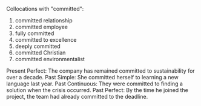 Collocations with "committed":

1. committed relationship
2. committed employee
3. fully committed
4. committed to excellence
5. deeply committed
6. committed Christian
7. committed environmentalist

Present Perfect: The company has remained committed to sustainability for over a decade.
Past Simple: She committed herself to learning a new language last year.
Past Continuous: They were committed to finding a solution when the crisis occurred.
Past Perfect: By the time he joined the project, the team had already committed to the deadline.